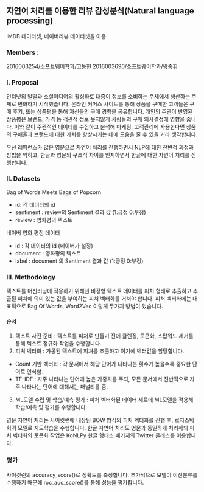 ## 자연어 처리를 이용한 리뷰 감성분석(Natural language processing)

IMDB 데이터셋, 네이버리뷰 데이터셋을 이용

### Members :
2016003254/소프트웨어학과/고동현
2016003690/소프트웨어학과/왕종휘 

### I. Proposal 
 인터넷의 발달과 소셜미디어의 활성화로 대중이 정보를 소비하는 주체에서 생산하는 주체로 변화하기 시작했습니다. 온라인 커머스 사이트를 통해 상품을 구매한 고객들은 구매 후기, 또는 상품평을 통해 자신들의 구매 경험을 공유합니다. 개인의 주관이 반영된 상품평은 브랜드, 가격 등 객관적 정보 못지않게 사람들의 구매 의사결정에 영향을 줍니다. 이와 같이 주관적인 데이터를 수집하고 분석해 마케팅, 고객관리에 사용한다면 상품의 구매율과 브랜드에 대한 가치를 향상시키는 데에 도움을 줄 수 있을 거라 생각합니다.
 
우선 레퍼런스가 많은 영문으로 자연어 처리를 진행하면서 NLP에 대한 전반적 과정과 방법을 익히고, 한글과 영문의 구조적 차이를 인지하면서 한글에 대한 자연어 처리를 진행합니다.
 
### II. Datasets
Bag of Words Meets Bags of Popcorn
-	id: 각 데이터의 id
-	sentiment : review의 Sentiment 결과 값 (1:긍정 0:부정)
-	review : 영화평의 텍스트


네이버 영화 평점 데이터
-	id : 각 데이터의 id (네이버가 설정)
-	document : 영화평의 텍스트
-	label : document 의 Sentiment 결과 값 (1:긍정 0:부정)

### III. Methodology 
텍스트를 머신러닝에 적용하기 위해선 비정형 텍스트 데이터를 피처 형태로 추출하고 추출된 피처에 의미 있는 값을 부여하는 피처 벡터화를 거쳐야 합니다. 피처 벡터화에는 대표적으로 Bag Of Words, Word2Vec 이렇게 두가지 방법이 있습니다.
#### 순서
1.	텍스트 사전 준비 : 텍스트를 피처로 만들기 전에 클렌징, 토큰화, 스탑워드 제거를 통해 텍스트 정규화 작업을 수행합니다.
2.	피처 벡터화 : 가공된 텍스트에 피처를 추출하고 여기에 벡터값을 할당합니다. 
 - Count 기반 벡터화 : 각 문서에서 해당 단어가 나타나는 횟수가 높을수록 중요한 단어로 인식함.
 - TF-IDF : 자주 나타나는 단어에 높은 가중치를 주되, 모든 문서에서 전반적으로 자주 나타나는 단어에 대해서는 패널티를 줌.
3.	ML모델 수립 및 학습/예측 평가 : 피처 벡터화된 데이터 세트에 ML모델을 적용해 학습/예측 및 평가를 수행합니다.

영문 자연어 처리는 사이킷런에 내장된 BOW 방식의 피처 벡터화를 진행 후, 로지스틱 회귀 모델로 지도학습을 수행합니다. 
한글 자연어 처리도 영문과 동일하게 처리하되 피처 벡터화의 토큰화 작업은 KoNLPy 한글 형태소 패키지의 Twitter 클래스를 이용합니다.

### 평가
사이킷런의 accuracy_score()로 정확도를 측정합니다. 추가적으로 모델이 이진분류를 수행하기 때문에 roc_auc_score()를 통해 성능을 평가합니다.


